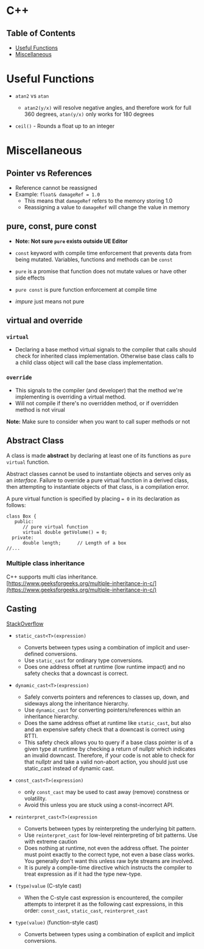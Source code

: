# C++

## Table of Contents

- [Useful Functions](#useful-functions)
- [Miscellaneous](#miscellaneous)

# Useful Functions

- `atan2` vs `atan` 
  
  - `atan2(y/x)` will resolve negative angles, and therefore work for full 360 degrees, `atan(y/x)` only works for 180 degrees

- `ceil()` - Rounds a float up to an integer 

# Miscellaneous

## Pointer vs References

- Reference cannot be reassigned
- Example: `float& damageRef = 1.0`
  - This means that `damageRef` refers to the memory storing 1.0 
  - Reassigning a value to `damageRef` will change the value in memory

## pure, const, pure const

- **Note: Not sure `pure` exists outside UE Editor**

- `const` keyword with compile time enforcement that prevents data from being mutated. Variables, functions and methods can be `const`

- `pure` is a promise that function does not mutate values or have other side effects

- `pure const` is pure function enforcement at compile time  

- *impure* just means not pure

## virtual and override

### `virtual`
- Declaring a base method virtual signals to the compiler that calls should check for inherited class implementation. Otherwise base class calls to a child class object will call the base class implementation.

### `override`
- This signals to the compiler (and developer) that the method we're implementing is overriding a virtual method. 
- Will not compile if there's no overridden method, or if overridden method is not virual

**Note:** Make sure to consider when you want to call super methods or not

## Abstract Class

A class is made **abstract** by declaring at least one of its functions as `pure virtual` function. 

Abstract classes cannot be used to instantiate objects and serves only as an *interface*.  Failure to override a pure virtual function in a derived class, then attempting to instantiate objects of that class, is a compilation error.

A pure virtual function is specified by placing `= 0` in its declaration as follows:

```
class Box {
   public:
      // pure virtual function
      virtual double getVolume() = 0;
  private:
      double length;      // Length of a box
//...
```

### Multiple class inheritance

C++ supports multi clas inheritance. [https://www.geeksforgeeks.org/multiple-inheritance-in-c/](https://www.geeksforgeeks.org/multiple-inheritance-in-c/)

## Casting

[StackOverflow](https://stackoverflow.com/questions/332030/when-should-static-cast-dynamic-cast-const-cast-and-reinterpret-cast-be-used)

  - `static_cast<T>(expression)` 
    - Converts between types using a combination of implicit and user-defined conversions. 
    - Use `static_cast` for ordinary type conversions.
    - Does one address offset at runtime (low runtime impact) and no safety checks that a downcast is correct.
  
  - `dynamic_cast<T>(expression)` 
    - Safely converts pointers and references to classes up, down, and sideways along the inheritance hierarchy. 
    - Use `dynamic_cast` for converting pointers/references within an inheritance hierarchy.
    - Does the same address offset at runtime like `static_cast`, but also and an expensive safety check that a downcast is correct using RTTI.
    - This safety check allows you to query if a base class pointer is of a given type at runtime by checking a return of nullptr which indicates an invalid downcast. Therefore, if your code is not able to check for that nullptr and take a valid non-abort action, you should just use static_cast instead of dynamic cast.
  
  - `const_cast<T>(expression)`
    - only `const_cast` may be used to cast away (remove) constness or volatility.
    - Avoid this unless you are stuck using a const-incorrect API.

  - `reinterpret_cast<T>(expression`
    - Converts between types by reinterpreting the underlying bit pattern. 
    - Use `reinterpret_cast` for low-level reinterpreting of bit patterns. Use with extreme caution
    - Does nothing at runtime, not even the address offset. The pointer must point exactly to the correct type, not even a base class works. You generally don't want this unless raw byte streams are involved.
    - It is purely a compile-time directive which instructs the compiler to treat expression as if it had the type new-type. 

  - `(type)value` (C-style cast)
    - When the C-style cast expression is encountered, the compiler attempts to interpret it as the following cast expressions, in this order: `const_cast`, `static_cast`, `reinterpret_cast`

  - `type(value)` (function-style cast)
    - Converts between types using a combination of explicit and implicit conversions. 

